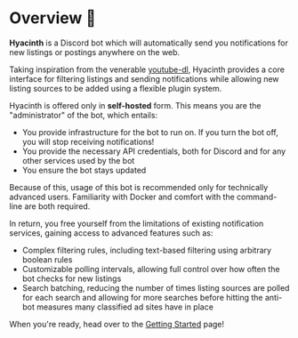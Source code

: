 # Overview 🦜

**Hyacinth** is a Discord bot which will automatically send you notifications for new listings or postings anywhere on the web.

Taking inspiration from the venerable [youtube-dl](https://youtube-dl.org/), Hyacinth provides a core interface for filtering listings and sending notifications while allowing new listing sources to be added using a flexible plugin system.

Hyacinth is offered only in **self-hosted** form. This means you are the "administrator" of the bot, which entails:

- You provide infrastructure for the bot to run on. If you turn the bot off, you will stop receiving notifications!
- You provide the necessary API credentials, both for Discord and for any other services used by the bot
- You ensure the bot stays updated

Because of this, usage of this bot is recommended only for technically advanced users. Familiarity with Docker and comfort with the command-line are both required.

In return, you free yourself from the limitations of existing notification services, gaining access to advanced features such as:

- Complex filtering rules, including text-based filtering using arbitrary boolean rules
- Customizable polling intervals, allowing full control over how often the bot checks for new listings
- Search batching, reducing the number of times listing sources are polled for each search and allowing for more searches before hitting the anti-bot measures many classified ad sites have in place

When you're ready, head over to the [Getting Started](getting-started.md) page!
